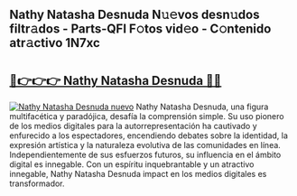 ## Nathy Natasha Desnuda N𝚞𝚎vos desn𝚞dos filtr𝚊dos - Parts-QFI F𝚘tos vid𝚎o - C𝚘ntenido atr𝚊ctivo 1N7xc

# <h2><a href="http://mb8qz2.tromn.icu/?c=Nathy+Natasha+Desnuda">🔗👉👉👉 Nathy Natasha Desnuda 🔗🔗</a></h2>

[![Nathy Natasha Desnuda nuevo](https://i.imgur.com/pEAQMta.gif)](http://mb8qz2.tromn.icu/?c=Nathy+Natasha+Desnuda)
Nathy Natasha Desnuda, una figura multifacética y paradójica, desafía la comprensión simple. Su uso pionero de los medios digitales para la autorrepresentación ha cautivado y enfurecido a los espectadores, encendiendo debates sobre la identidad, la expresión artística y la naturaleza evolutiva de las comunidades en línea. Independientemente de sus esfuerzos futuros, su influencia en el ámbito digital es innegable. Con un espíritu inquebrantable y un atractivo innegable, Nathy Natasha Desnuda impact en los medios digitales es transformador.
